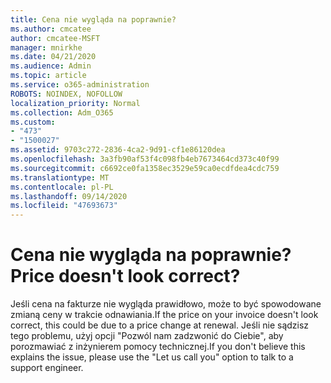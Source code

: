 ```yaml
---
title: Cena nie wygląda na poprawnie?
ms.author: cmcatee
author: cmcatee-MSFT
manager: mnirkhe
ms.date: 04/21/2020
ms.audience: Admin
ms.topic: article
ms.service: o365-administration
ROBOTS: NOINDEX, NOFOLLOW
localization_priority: Normal
ms.collection: Adm_O365
ms.custom:
- "473"
- "1500027"
ms.assetid: 9703c272-2836-4ca2-9d91-cf1e86120dea
ms.openlocfilehash: 3a3fb90af53f4c098fb4eb7673464cd373c40f99
ms.sourcegitcommit: c6692ce0fa1358ec3529e59ca0ecdfdea4cdc759
ms.translationtype: MT
ms.contentlocale: pl-PL
ms.lasthandoff: 09/14/2020
ms.locfileid: "47693673"
---
```

# <a name="price-doesnt-look-correct"></a><span data-ttu-id="bd7e7-102">Cena nie wygląda na poprawnie?</span><span class="sxs-lookup"><span data-stu-id="bd7e7-102">Price doesn't look correct?</span></span>

<span data-ttu-id="bd7e7-103">Jeśli cena na fakturze nie wygląda prawidłowo, może to być spowodowane zmianą ceny w trakcie odnawiania.</span><span class="sxs-lookup"><span data-stu-id="bd7e7-103">If the price on your invoice doesn't look correct, this could be due to a price change at renewal.</span></span> <span data-ttu-id="bd7e7-104">Jeśli nie sądzisz tego problemu, użyj opcji "Pozwól nam zadzwonić do Ciebie", aby porozmawiać z inżynierem pomocy technicznej.</span><span class="sxs-lookup"><span data-stu-id="bd7e7-104">If you don't believe this explains the issue, please use the "Let us call you" option to talk to a support engineer.</span></span>